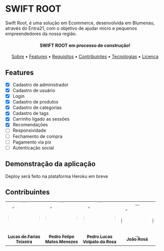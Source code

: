 <h1>SWIFT ROOT</h1>

<p id="sobre">
Swift Root, é uma solução em Ecommerce, desenvolvida em Blumenau, através do Entra21, com o objetivo de ajudar micro e pequenos empreendedores da nossa região.
</p>


<h4 align="center"> SWIFT ROOT em processo de construção!</h4>


<p align="center">  
	<a href="#sobre">Sobre</a> • 
	<a href="#features">Features</a> • 
	<a href="#requisitos">Requisitos</a> • 
	<a href="#contribuintes">Contribuintes</a> •
	<a href="#tecnologias">Tecnologias</a> • 
	<a href="#licenca">Licença</a>  
</p>

<h2 id="features">Features</h2>

- [x] Cadastro de administrador
- [x] Cadastro de usuário
- [x] Login
- [x] Cadastro de produtos
- [x] Cadastro de categorias
- [x] Cadastro de tags
- [x] Carrinho ligado as sessões
- [x] Recomendações
- [ ] Responsividade
- [ ] Fechamento de compra
- [ ] Pagamento via pix
- [ ] Autenticação social

<h2> Demonstração da aplicação</h2>
Deploy será feito na plataforma Heroku em breve

<h2 id="contribuintes"> Contribuintes</h2>
<table>
  <tr>
  <!-- Farias -->
    <td align="center"><a href="https://github.com/FarinhaProgrammer"><img style="border-radius: 50%;" src="https://avatars.githubusercontent.com/u/77069076?v=4" width="100px;" alt=""/><br /><sub><b>Lucas de Farias <br>Teixeira</b></sub></a><br /></td>
    <!-- Menezes -->
    <td align="center"><a href="https://github.com/pedro-fmm"><img style="border-radius: 50%;" src="https://avatars.githubusercontent.com/u/85511521?v=4" width="100px;" alt=""/><br /><sub><b>Pedro Felipe<br>Matos Menezes</b></sub></a><br /></td>
    <!-- Volpato -->
    <td align="center"><a href="https://github.com/PedroLuscao"><img style="border-radius: 50%;" src="https://avatars.githubusercontent.com/u/89154708?" width="100px;" alt=""/><br /><sub><b>Pedro Lucas<br>Volpato da Rosa</b></sub></a><br /></td>
    <!-- Rosá -->
    <td align="center"><a href=""><img style="border-radius: 50%;" src="https://wp-content.bluebus.com.br/wp-content/uploads/2017/03/31142426/twitter-novo-avatar-padrao-2017-bluebus.png" width="100px;" alt=""/><br /><sub><b>João Rosá</b></sub></a><br /></td>
  </tr>
</table>
